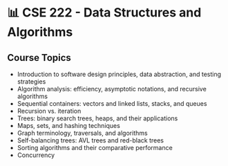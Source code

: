 # 📊 CSE 222 - Data Structures and Algorithms

## Course Topics

- Introduction to software design principles, data abstraction, and testing strategies
- Algorithm analysis: efficiency, asymptotic notations, and recursive algorithms
- Sequential containers: vectors and linked lists, stacks, and queues
- Recursion vs. iteration
- Trees: binary search trees, heaps, and their applications
- Maps, sets, and hashing techniques
- Graph terminology, traversals, and algorithms
- Self-balancing trees: AVL trees and red-black trees
- Sorting algorithms and their comparative performance
- Concurrency